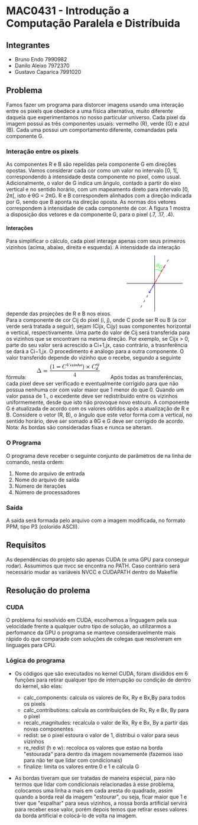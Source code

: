 # MAC0431 - Introdução a Computação Paralela e Distríbuida

## Integrantes     
* Bruno Endo              7990982
* Danilo Aleixo           7972370
* Gustavo Caparica        7991020

## Problema ## 

Famos fazer um programa para distorcer imagens usando uma interação entre os pixels que obedece a uma física alternativa, muito diferente daquela
que experimentamos no nosso particular universo.
Cada pixel da imagem possui as três componentes usuais: vermelho (R), verde (G) e azul (B). Cada uma possui um comportamento diferente, comandadas
pela componente G.

### Interação entre os pixels ###
As componentes R e B são repelidas pela componente G em direções opostas.
Vamos considerar cada cor como um valor no intervalo [0, 1[, correspondendo à intensidade desta componente no pixel, como usual.
Adicionalmente, o valor de G indica um ângulo, contado a partir do eixo vertical e no sentido horário, com um mapeamento direto para intervalo [0, 2π[, isto é θG = 2πG.
R e B correspondem alinhados com a direção indicada por G, sendo que B aponta na direção oposta. As normas dos vetores correspondem à intensidade de cada componente de cor.
A figura 1 mostra a disposição dos vetores e da componente G, para o pixel (.7, .17, .4).

#### Interações ####
Para simplificar o cálculo, cada pixel interage apenas com seus primeiros vizinhos (acima, abaixo, direita e esquerda). A intensidade da interação
depende das projeções de R e B nos eixos.
![Imagem](/componentes.png)
Para a componente de cor Cij do pixel (i, j), onde C pode ser R ou B (a cor verde será tratada a seguir), sejam (Cijx, Cijy) suas componentes horizontal e vertical, respectivamente.
Uma parte do valor de Cij será transferida para os vizinhos que se encontram na mesma direção. Por exemplo, se Cijx > 0, parte do seu valor será acrescido a Ci+1,jx, caso contrário, a trasnferência se dará a Ci−1,jx. O procedimento é análogo para a outra componente.
O valor transferido depende do vizinho que o recebe, segundo a seguinte fórmula:
![Imagem](/equacao.png)
Após todas as transferências, cada pixel deve ser verificado e eventualmente corrigido para que não possua nenhuma cor com valor maior que 1 menor do que 0. Quando um valor passa de 1., o excedente deve ser redistribuído entre os vizinhos uniformemente, desde que isto não provoque novo estouro.
A componente G é atualizada de acordo com os valores obtidos após a atualização de R e B. Considere o vetor (R, B), o ângulo que este vetor forma com a vertical, no sentido horário, deve ser somado a θG e G deve ser corrigido de acordo.
Nota: As bordas são consideradas fixas e nunca se alteram.

### O Programa ###
O programa deve receber o seguinte conjunto de parâmetros de na linha de comando, nesta ordem:
1. Nome do arquivo de entrada
2. Nome do arquivo de saída
3. Número de iterações
4. Número de processadores

### Saída ###
A saída será formada pelo arquivo com a imagem modificada, no formato PPM, tipo P3 (colorido ASCII).

## Requisitos
As dependências do projeto são apenas CUDA (e uma GPU para conseguir rodar).
Assumimos que nvcc se encontra no PATH. Caso contrário será necessário mudar as variáveis NVCC e CUDAPATH dentro do Makefile

## Resolução do prolema

### CUDA

O problema foi resolvido em CUDA, escolhemos a linguagem pela sua velocidade frente a qualquer outro tipo de solução, ao utilizarmos a perfomance da GPU o programa se manteve consideravelmente mais rápido do que comparado com soluções de colegas que resolveram em linguages para CPU.

### Lógica do programa

* Os códigos que são executados no kernel CUDA, foram divididos em 6 funções para retirar qualquer tipo de interrupção ou condição de dentro do kernel, são elas:
   - calc_components: calcula os valores de Rx, Ry e Bx,By para todos os pixels
   - calc_contributions: calcula as contribuições de Rx, Ry e Bx, By para o pixel
   - recalc_magnitudes: recalcula o valor de Rx, Ry e Bx, By a partir das novas componentes
   - redist: se o pixel estoura o valor de 1, distribui o valor para seus vizinhos
   - re_redist (h e w): recoloca os valores que estao na borda "estourada" para dentro da imagem novamemente (fazemos isso para não ter que lidar com condicionais)
   - finalize: limita os valores entre 0 e 1 e calcula G
   
* As bordas tiveram que ser tratadas de maneira especial, para não termos que lidar com condicionais relacionadas à esse problema, colocamos uma linha a mais em cada aresta do quadrado, assim quando a borda real da imagem "estourar", ou seja, ficar maior que 1 e tiver que "espalhar" para seus vizinhos, a nossa borda artificial servirá para receber esse valor, porém depois temos que retirar esses valores da borda artificial e colocá-lo de volta na imagem.
   
 
